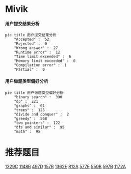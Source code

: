 # Mivik

<!-- tabs:start -->



#### **用户提交结果分析**

```mermaid
pie title 用户提交结果分析
    "Accepted" :  52
    "Rejected" :  0
    "Wrong answer" :  27
    "Runtime error" :  12
    "Time limit exceeded" :  6
    "Memory limit exceeded" :  0
    "Compilation error" :  1
    "Partial" :  0
```

#### **用户做题类型偏好分析**

```mermaid
pie title 用户做题类型偏好分析
    "binary search" :  390
    "dp" :  221
    "graphs" :  61
    "trees" :  125
    "divide and conquer" :  2
    "greedy" :  568
    "two pointers" :  122
    "dfs and similar" :  95
    "math" :  95
```



<!-- tabs:end -->
# 推荐题目
[1329C](https://codeforces.com/contest/1329/problem/C)
[1148B](https://codeforces.com/contest/1148/problem/B)
[497D](https://codeforces.com/contest/497/problem/D)
[157B](https://codeforces.com/contest/157/problem/B)
[1362E](https://codeforces.com/contest/1362/problem/E)
[812A](https://codeforces.com/contest/812/problem/A)
[577E](https://codeforces.com/contest/577/problem/E)
[550B](https://codeforces.com/contest/550/problem/B)
[597B](https://codeforces.com/contest/597/problem/B)
[1172A](https://codeforces.com/contest/1172/problem/A)
